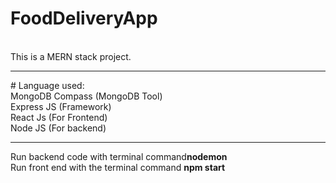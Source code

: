 # FoodDeliveryApp
<br/>
This is a MERN stack project.
<br/>
<hr/>
# Language used:<br/>
MongoDB Compass (MongoDB Tool) <br/>
Express JS (Framework)<br/>
React Js (For Frontend)<br/>
Node JS (For backend)<br/>

<hr/>
Run backend code with terminal command<b>nodemon</b><br/>
Run front end with the terminal command <b>npm start</b><br/>
